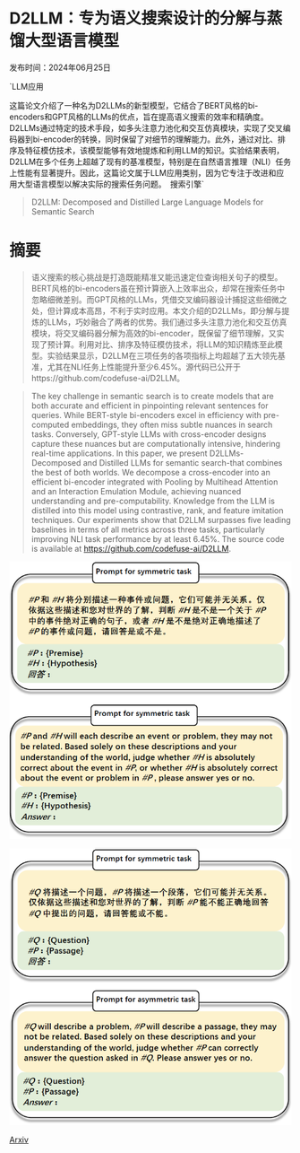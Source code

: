 # D2LLM：专为语义搜索设计的分解与蒸馏大型语言模型

发布时间：2024年06月25日

`LLM应用

这篇论文介绍了一种名为D2LLMs的新型模型，它结合了BERT风格的bi-encoders和GPT风格的LLMs的优点，旨在提高语义搜索的效率和精确度。D2LLMs通过特定的技术手段，如多头注意力池化和交互仿真模块，实现了交叉编码器到bi-encoder的转换，同时保留了对细节的理解能力。此外，通过对比、排序及特征模仿技术，该模型能够有效地提炼和利用LLM的知识。实验结果表明，D2LLM在多个任务上超越了现有的基准模型，特别是在自然语言推理（NLI）任务上性能有显著提升。因此，这篇论文属于LLM应用类别，因为它专注于改进和应用大型语言模型以解决实际的搜索任务问题。` `搜索引擎`

> D2LLM: Decomposed and Distilled Large Language Models for Semantic Search

# 摘要

> 语义搜索的核心挑战是打造既能精准又能迅速定位查询相关句子的模型。BERT风格的bi-encoders虽在预计算嵌入上效率出众，却常在搜索任务中忽略细微差别。而GPT风格的LLMs，凭借交叉编码器设计捕捉这些细微之处，但计算成本高昂，不利于实时应用。本文介绍的D2LLMs，即分解与提炼的LLMs，巧妙融合了两者的优势。我们通过多头注意力池化和交互仿真模块，将交叉编码器分解为高效的bi-encoder，既保留了细节理解，又实现了预计算。利用对比、排序及特征模仿技术，将LLM的知识精炼至此模型。实验结果显示，D2LLM在三项任务的各项指标上均超越了五大领先基准，尤其在NLI任务上性能提升至少6.45%。源代码已公开于https://github.com/codefuse-ai/D2LLM。

> The key challenge in semantic search is to create models that are both accurate and efficient in pinpointing relevant sentences for queries. While BERT-style bi-encoders excel in efficiency with pre-computed embeddings, they often miss subtle nuances in search tasks. Conversely, GPT-style LLMs with cross-encoder designs capture these nuances but are computationally intensive, hindering real-time applications. In this paper, we present D2LLMs-Decomposed and Distilled LLMs for semantic search-that combines the best of both worlds. We decompose a cross-encoder into an efficient bi-encoder integrated with Pooling by Multihead Attention and an Interaction Emulation Module, achieving nuanced understanding and pre-computability. Knowledge from the LLM is distilled into this model using contrastive, rank, and feature imitation techniques. Our experiments show that D2LLM surpasses five leading baselines in terms of all metrics across three tasks, particularly improving NLI task performance by at least 6.45%. The source code is available at https://github.com/codefuse-ai/D2LLM.

![D2LLM：专为语义搜索设计的分解与蒸馏大型语言模型](../../../paper_images/2406.17262/sym.png)

![D2LLM：专为语义搜索设计的分解与蒸馏大型语言模型](../../../paper_images/2406.17262/asym.png)

[Arxiv](https://arxiv.org/abs/2406.17262)